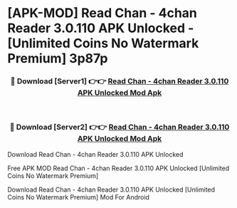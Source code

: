 # [APK-MOD] Read Chan - 4chan Reader 3.0.110 APK Unlocked - [Unlimited Coins No Watermark Premium] 3p87p



<div align="center">
<h3>🔴 Download [Server1] 👉👉 <a href="https://momento.my/?title=Read_Chan_-_4chan_Reader_3.0.110_APK_Unlocked">Read Chan - 4chan Reader 3.0.110 APK Unlocked Mod Apk</a></h3><br>

<h3>🔴 Download [Server2] 👉👉 <a href="https://momento.my/?title=Read_Chan_-_4chan_Reader_3.0.110_APK_Unlocked">Read Chan - 4chan Reader 3.0.110 APK Unlocked Mod Apk</a></h3>
</div>



Download Read Chan - 4chan Reader 3.0.110 APK Unlocked 

Free APK MOD Read Chan - 4chan Reader 3.0.110 APK Unlocked [Unlimited Coins No Watermark Premium]

Download Read Chan - 4chan Reader 3.0.110 APK Unlocked [Unlimited Coins No Watermark Premium] Mod For Android
